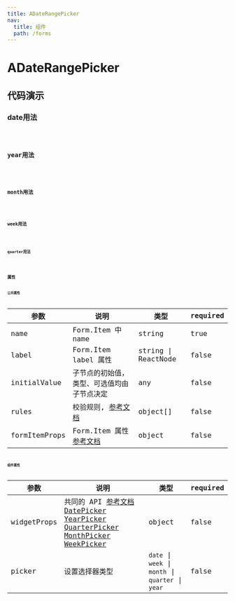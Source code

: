 ```yaml
---
title: ADateRangePicker
nav:
  title: 组件
  path: /forms
---
```


# ADateRangePicker

## 代码演示

### date用法

<code src="./demo/demo1.tsx" />


### year用法

<code src="./demo/demo2.tsx" />


### month用法

<code src="./demo/demo3.tsx" />


### week用法

<code src="./demo/demo4.tsx" />


### quarter用法

<code src="./demo/demo5.tsx" />

## 属性

### 公共属性

| 参数                  | 说明                                                                                                                                  | 类型                | required |
| --------------------- | ------------------------------------------------------------------------------------------------------------------------------------- | ------------------- | -------- |
| name                  | Form.Item 中 name                                                                                                                            | string              | true     |
| label                 | Form.Item label 属性                                                                                                                  | string \| ReactNode | false    |
| initialValue          | 子节点的初始值，类型、可选值均由子节点决定                                                                                            | any                 | false    |
| rules                 | 校验规则, [参考文档](https://ant.design/components/form-cn/#Rule)                                     | object[]            | false    |
| formItemProps         | Form.Item 属性[参考文档](https://ant.design/components/form-cn/#Form.Item)                                                            | object              | false    |

### 组件属性

| 参数          | 说明                  | 类型                                                                                           | required |
| ------------- | --------------------- | ---------------------------------------------------------------------------------------------- | -------- |
| widgetProps | 共同的 API [参考文档](https://ant.design/components/date-picker-cn/#%E5%85%B1%E5%90%8C%E7%9A%84-API)  [DatePicker](https://ant.design/components/date-picker-cn/#DatePicker)  [YearPicker](https://ant.design/components/date-picker-cn/#YearPicker)  [QuarterPicker](https://ant.design/components/date-picker-cn/#QuarterPicker)  [MonthPicker](https://ant.design/components/date-picker-cn/#MonthPicker)  [WeekPicker](https://ant.design/components/date-picker-cn/#WeekPicker) | object              | false    |
| picker                  | 设置选择器类型                                                                                                                            | `date` \| `week` \| `month` \| `quarter` \| `year`             | false     |  
